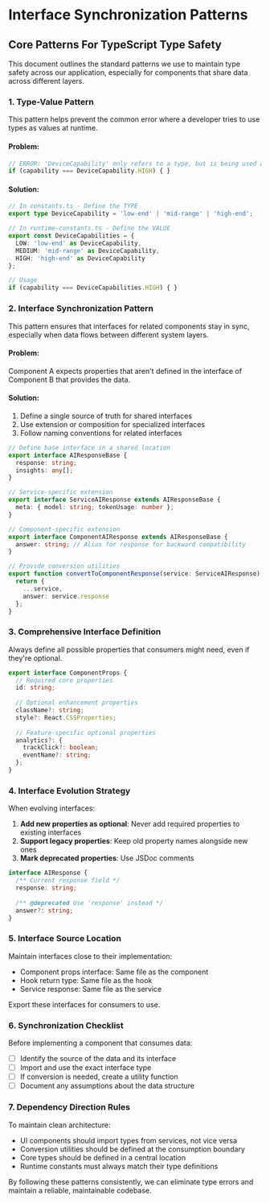
# Interface Synchronization Patterns

## Core Patterns For TypeScript Type Safety

This document outlines the standard patterns we use to maintain type safety across our application, especially for components that share data across different layers.

### 1. Type-Value Pattern

This pattern helps prevent the common error where a developer tries to use types as values at runtime.

#### Problem:
```typescript
// ERROR: 'DeviceCapability' only refers to a type, but is being used as a value here
if (capability === DeviceCapability.HIGH) { }
```

#### Solution:
```typescript
// In constants.ts - Define the TYPE
export type DeviceCapability = 'low-end' | 'mid-range' | 'high-end';

// In runtime-constants.ts - Define the VALUE
export const DeviceCapabilities = {
  LOW: 'low-end' as DeviceCapability,
  MEDIUM: 'mid-range' as DeviceCapability,
  HIGH: 'high-end' as DeviceCapability
};

// Usage
if (capability === DeviceCapabilities.HIGH) { }
```

### 2. Interface Synchronization Pattern

This pattern ensures that interfaces for related components stay in sync, especially when data flows between different system layers.

#### Problem:
Component A expects properties that aren't defined in the interface of Component B that provides the data.

#### Solution:
1. Define a single source of truth for shared interfaces
2. Use extension or composition for specialized interfaces
3. Follow naming conventions for related interfaces

```typescript
// Define base interface in a shared location
export interface AIResponseBase {
  response: string;
  insights: any[];
}

// Service-specific extension
export interface ServiceAIResponse extends AIResponseBase {
  meta: { model: string; tokenUsage: number };
}

// Component-specific extension
export interface ComponentAIResponse extends AIResponseBase {
  answer: string; // Alias for response for backward compatibility
}

// Provide conversion utilities
export function convertToComponentResponse(service: ServiceAIResponse): ComponentAIResponse {
  return {
    ...service,
    answer: service.response
  };
}
```

### 3. Comprehensive Interface Definition

Always define all possible properties that consumers might need, even if they're optional.

```typescript
export interface ComponentProps {
  // Required core properties
  id: string;
  
  // Optional enhancement properties
  className?: string;
  style?: React.CSSProperties;
  
  // Feature-specific optional properties
  analytics?: {
    trackClick?: boolean;
    eventName?: string;
  };
}
```

### 4. Interface Evolution Strategy

When evolving interfaces:

1. **Add new properties as optional**: Never add required properties to existing interfaces
2. **Support legacy properties**: Keep old property names alongside new ones
3. **Mark deprecated properties**: Use JSDoc comments

```typescript
interface AIResponse {
  /** Current response field */
  response: string;
  
  /** @deprecated Use 'response' instead */
  answer?: string;
}
```

### 5. Interface Source Location

Maintain interfaces close to their implementation:

- Component props interface: Same file as the component
- Hook return type: Same file as the hook
- Service response: Same file as the service

Export these interfaces for consumers to use.

### 6. Synchronization Checklist

Before implementing a component that consumes data:

- [ ] Identify the source of the data and its interface
- [ ] Import and use the exact interface type
- [ ] If conversion is needed, create a utility function
- [ ] Document any assumptions about the data structure

### 7. Dependency Direction Rules

To maintain clean architecture:

- UI components should import types from services, not vice versa
- Conversion utilities should be defined at the consumption boundary
- Core types should be defined in a central location
- Runtime constants must always match their type definitions

By following these patterns consistently, we can eliminate type errors and maintain a reliable, maintainable codebase.
